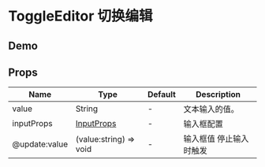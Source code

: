 # ToggleEditor 切换编辑

## Demo

<demo vue="./demos/toggle-editor.vue" title="ToggleEditor" />

## Props

| Name          | Type                                                                           | Default | Description              |
| ------------- | ------------------------------------------------------------------------------ | ------- | ------------------------ |
| value         | String                                                                         | -       | 文本输入的值。           |
| inputProps    | [InputProps](https://www.naiveui.com/zh-CN/light/components/input#Input-Props) | -       | 输入框配置               |
| @update:value | (value:string) => void                                                         | -       | 输入框值 停止输入 时触发 |

